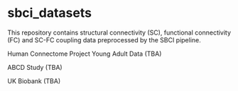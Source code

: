 # sbci_datasets
This repository contains structural connectivity (SC), functional connectivity (FC) and SC-FC coupling data preprocessed by the SBCI pipeline.

Human Connectome Project Young Adult Data (TBA)

ABCD Study (TBA)

UK Biobank (TBA)

